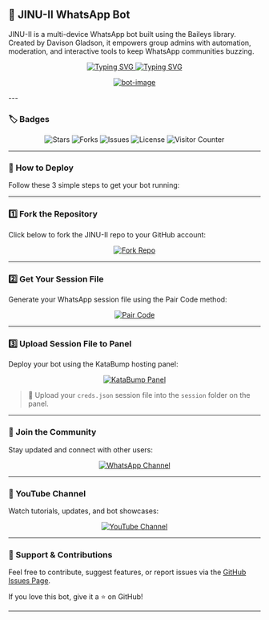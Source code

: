 
## 🤖 JINU-II WhatsApp Bot

JINU-II is a multi-device WhatsApp bot built using the Baileys library. Created by  Davison Gladson, it empowers group admins with automation, moderation, and interactive tools to keep WhatsApp communities buzzing.

<div align="center">
  <!-- First Typing SVG with updated font -->
  <a href="https://git.io/typing-svg">
    <img src="https://readme-typing-svg.demolab.com?font=Black+Ops+One&size=50&pause=1000&color=00FF99&center=true&width=910&height=100&lines=JINU-II+WhatsApp+Bot;Multi+Device+Support;Created+by+Davison+Gladson" alt="Typing SVG" />
  </a>

  <!-- Second Typing SVG -->
  <a href="https://git.io/typing-svg">
    <img src="https://readme-typing-svg.demolab.com?font=Black+Ops+One&size=70&pause=500&color=00FF00&center=true&width=1150&height=200&lines=PLEASE-FORK-STAR-BOT-REPO" alt="Typing SVG" />
  </a>

  <!-- Static image -->
  <a href="https://ibb.co/V8YSzRx"><img src="https://i.ibb.co/V8YSzRx/bot-image.jpg" alt="bot-image" border="0"></a>
</div>
---

### 🏷️ Badges

<div align="center">
  <img src="https://img.shields.io/github/stars/GladdyKing/JINU-II?style=for-the-badge" alt="Stars"/>
  <img src="https://img.shields.io/github/forks/GladdyKing/JINU-II?style=for-the-badge" alt="Forks"/>
  <img src="https://img.shields.io/github/issues/GladdyKing/JINU-II?style=for-the-badge" alt="Issues"/>
  <img src="https://img.shields.io/github/license/GladdyKing/JINU-II?style=for-the-badge" alt="License"/>
  <img src="https://visitor-badge.laobi.icu/badge?page_id=GladdyKing.JINU-II" alt="Visitor Counter"/>
</div>

---

### 🚀 How to Deploy

Follow these 3 simple steps to get your bot running:

---

### 1️⃣ Fork the Repository

Click below to fork the JINU-II repo to your GitHub account:

<div align="center">
  <a href="https://github.com/GladdyKing/JINU-II/fork">
    <img src="https://img.shields.io/badge/Fork%20Repo-GitHub-blue?style=for-the-badge&logo=github" alt="Fork Repo"/>
  </a>
</div>

---

### 2️⃣ Get Your Session File

Generate your WhatsApp session file using the Pair Code method:

<div align="center">
  <a href="https://jinu-ii-pair.onrender.com/">
    <img src="https://img.shields.io/badge/Get%20Session%20File-Pair%20Code-28a745?style=for-the-badge&logo=whatsapp" alt="Pair Code"/>
  </a>
</div>

---

### 3️⃣ Upload Session File to Panel

Deploy your bot using the KataBump hosting panel:

<div align="center">
  <a href="https://dashboard.katabump.com/auth/login#da96f2">
    <img src="https://img.shields.io/badge/Upload%20Session%20File-KataBump-da96f2?style=for-the-badge&logo=server&logoColor=white" alt="KataBump Panel"/>
  </a>
</div>

> 📁 Upload your `creds.json` session file into the `session` folder on the panel.

---

### 📢 Join the Community

Stay updated and connect with other users:

<div align="center">
  <a href="https://whatsapp.com/channel/0029VbAhyS28aKvMWmEiHt1M">
    <img src="https://img.shields.io/badge/Join%20WhatsApp%20Channel-Gladdy%20Tech-25D366?style=for-the-badge&logo=whatsapp&logoColor=white" alt="WhatsApp Channel"/>
  </a>
</div>

---

### 🎥 YouTube Channel

Watch tutorials, updates, and bot showcases:

<div align="center">
  <a href="https://m.youtube.com/@GLADDYTECH">
    <img src="https://img.shields.io/badge/Subscribe%20on%20YouTube-GLADDY%C2%A9%E2%84%A2TECH-FF0000?style=for-the-badge&logo=youtube&logoColor=white" alt="YouTube Channel"/>
  </a>
</div>

---

### 🙌 Support & Contributions

Feel free to contribute, suggest features, or report issues via the [GitHub Issues Page](https://github.com/GladdyKing/JINU-II/issues).

If you love this bot, give it a ⭐️ on GitHub!

---
